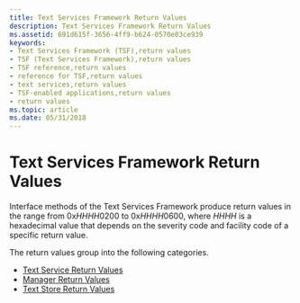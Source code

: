 ```yaml
---
title: Text Services Framework Return Values
description: Text Services Framework Return Values
ms.assetid: 691d615f-3656-4ff9-b624-0570e03ce939
keywords:
- Text Services Framework (TSF),return values
- TSF (Text Services Framework),return values
- TSF reference,return values
- reference for TSF,return values
- text services,return values
- TSF-enabled applications,return values
- return values
ms.topic: article
ms.date: 05/31/2018
---
```


# Text Services Framework Return Values

Interface methods of the Text Services Framework produce return values in the range from 0x*HHHH*0200 to 0x*HHHH*0600, where *HHHH* is a hexadecimal value that depends on the severity code and facility code of a specific return value.

The return values group into the following categories.

-   [Text Service Return Values](text-service-return-values.md)
-   [Manager Return Values](manager-return-values.md)
-   [Text Store Return Values](text-store-return-values.md)

 

 




